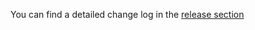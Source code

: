 You can find a detailed change log in the [release section](https://github.com/mikepenz/StoryBlok-Android-SDK/releases)
